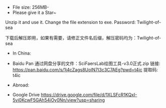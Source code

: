 - File size: 256MB-
- Please give it a Star~

Unzip it and use it. Change the file extension to exe. Password: Twilight-of-sea  

下载后解压即用，如果有需要，请修正文件名后缀，解压密码均为：Twilight-of-sea

- In China: 
- Baidu Pan
通过网盘分享的文件：SciFaersLab绘图工具-v3.0正式.zip
链接: https://pan.baidu.com/s/1j4cZags8UolN7I3c3C7AEg?pwd=t4ic 提取码: t4ic

- Abroad: 
- Google Drive
https://drive.google.com/file/d/1XLSFcR1KQxI-5vi0KcwF5GAh54iOy0Nn/view?usp=sharing